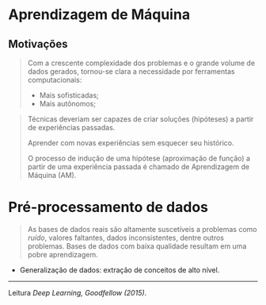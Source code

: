# Aprendizagem de Máquina

## Motivações

> Com a crescente complexidade dos problemas e o grande volume de dados gerados, tornou-se clara a necessidade por ferramentas computacionais:
> 
> - Mais sofisticadas;
> - Mais autônomos;

> Técnicas deveriam ser capazes de criar soluções (hipóteses) a partir de experiências passadas.
> 
> Aprender com novas experiências sem esquecer seu histórico.
> 
> O processo de indução de uma hipótese (aproximação de função) a partir de uma experiência passada é chamado de Aprendizagem de Máquina (AM).

# Pré-processamento de dados

> As bases de dados reais são altamente suscetíveis a problemas como *ruído*, valores faltantes, dados inconsistentes, dentre outros problemas. Bases de dados com baixa qualidade resultam em uma pobre aprendizagem.

- Generalização de dados: extração de conceitos de alto nível.

---

Leitura *Deep Learning, Goodfellow (2015)*.